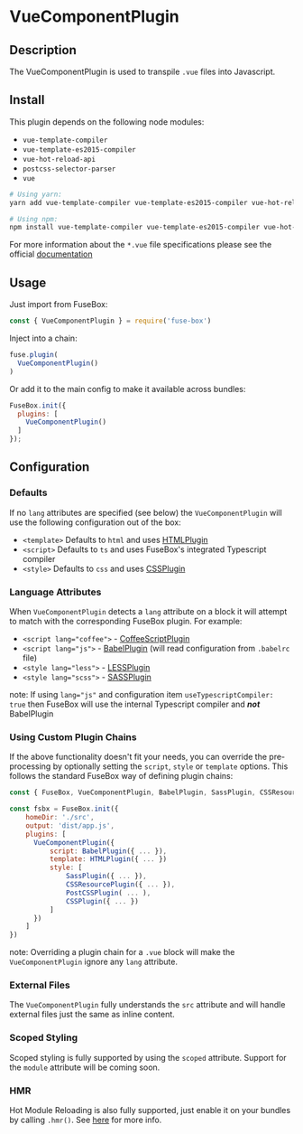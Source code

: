 # VueComponentPlugin

## Description
The VueComponentPlugin is used to transpile `.vue` files into Javascript.

## Install
This plugin depends on the following node modules:
- `vue-template-compiler`
- `vue-template-es2015-compiler`
- `vue-hot-reload-api`
- `postcss-selector-parser`
- `vue`

```bash
# Using yarn:
yarn add vue-template-compiler vue-template-es2015-compiler vue-hot-reload-api vue --dev

# Using npm:
npm install vue-template-compiler vue-template-es2015-compiler vue-hot-reload-api vue --save-dev
```

For more information about the `*.vue` file specifications please see the official [documentation](https://vue-loader.vuejs.org/en/start/spec.html)

## Usage
Just import from FuseBox:
```js
const { VueComponentPlugin } = require('fuse-box')
```

Inject into a chain:
```js
fuse.plugin(
  VueComponentPlugin()
)
```

Or add it to the main config to make it available across bundles:
```js
FuseBox.init({
  plugins: [
    VueComponentPlugin()
  ]
});
```

## Configuration
### Defaults
If no `lang` attributes are specified (see below) the `VueComponentPlugin` will use the following configuration out of the box:

- `<template>` Defaults to `html` and uses [HTMLPlugin](/plugins/html-plugin)
- `<script>` Defaults to `ts` and uses FuseBox's integrated Typescript compiler
- `<style>` Defaults to `css` and uses [CSSPlugin](/plugins/css-plugin)

### Language Attributes
When `VueComponentPlugin` detects a `lang` attribute on a block it will attempt to match with the corresponding FuseBox plugin. For example:

- `<script lang="coffee">` - [CoffeeScriptPlugin](/plugins/coffeescript-plugin)
- `<script lang="js">` - [BabelPlugin](/plugins/babelplugin) (will read configuration from `.babelrc` file)
- `<style lang="less">` - [LESSPlugin](/plugins/less-plugin)
- `<style lang="scss">` - [SASSPlugin](/plugins/sass-plugin)

note: If using `lang="js"` and configuration item `useTypescriptCompiler: true` then FuseBox will use the internal Typescript compiler and ***not*** BabelPlugin


### Using Custom Plugin Chains
If the above functionality doesn't fit your needs, you can override the pre-processing by optionally setting the `script`, `style` or `template` options. This follows the standard FuseBox way of defining plugin chains:

```js
const { FuseBox, VueComponentPlugin, BabelPlugin, SassPlugin, CSSResourcePlugin, PostCSSPlugin, CSSPlugin } = require('fuse-box')

const fsbx = FuseBox.init({
    homeDir: './src',
    output: 'dist/app.js',
    plugins: [
      VueComponentPlugin({
          script: BabelPlugin({ ... }),
          template: HTMLPlugin({ ... })
          style: [
              SassPlugin({ ... }),
              CSSResourcePlugin({ ... }),
              PostCSSPlugin( ... ),
              CSSPlugin({ ... })
          ]
      })
    ]
})
```

note: Overriding a plugin chain for a `.vue` block will make the `VueComponentPlugin` ignore any `lang` attribute.

### External Files
The `VueComponentPlugin` fully understands the `src` attribute and will handle external files just the same as inline content.

### Scoped Styling
Scoped styling is fully supported by using the `scoped` attribute. Support for the `module` attribute will be coming soon.

### HMR
Hot Module Reloading is also fully supported, just enable it on your bundles by calling `.hmr()`. See [here](/page/development#hot-module-reload) for more info.
